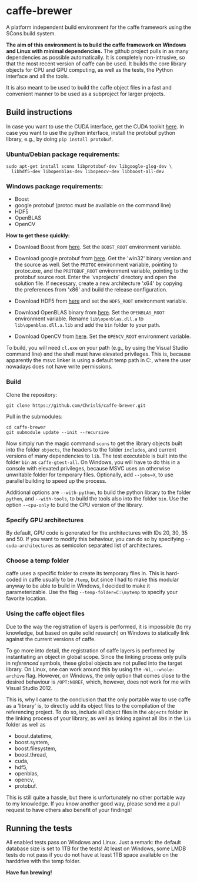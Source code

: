 # caffe-brewer

A platform independent build environment for the caffe framework using
the SCons build system.

__The aim of this environment is to build the caffe framework on Windows
and Linux with minimal dependencies.__ The github project pulls in as many
dependencies as possible automatically. It is completely non-intrusive,
so that the most recent version of caffe can be used. It builds the
core library objects for CPU and GPU computing, as well as the tests,
the Python interface and all the tools.

It is also meant to be used to build the caffe object files in a 
fast and convenient manner to be used as a subproject for larger 
projects.

## Build instructions

In case you want to use the CUDA interface, get the CUDA toolkit
[here](https://developer.nvidia.com/cuda-downloads). In case you want to use the python interface, install the protobuf python library, e.g., by doing `pip install protobuf`.

### Ubuntu/Debian package requirements:

    sudo apt-get install scons libprotobuf-dev libgoogle-glog-dev \
      libhdf5-dev libopenblas-dev libopencv-dev libboost-all-dev

### Windows package requirements:

* Boost
* google protobuf (protoc must be available on the command line)
* HDF5
* OpenBLAS
* OpenCV

__How to get these quickly:__

* Download Boost from [here](http://www.boost.org/users/download/). Set
the `BOOST_ROOT` environment variable.

* Download google protobuf from [here](https://developers.google.com/protocol-buffers/docs/downloads).
Get the 'win32' binary version and the source as well. Set the `PROTOC`
environment variable, pointing to protoc.exe, and the `PROTOBUF_ROOT`
environment variable, pointing to the protobuf source root. Enter the 'vsprojects' directory and open the solution file. If necessary, create a new architecture 'x64' by copying the preferences from 'x86' and build the release configuration.

* Download HDF5 from [here](http://www.hdfgroup.org/HDF5/release/obtain5.html)
and set the `HDF5_ROOT` environment variable.

* Download OpenBLAS binary from [here](http://www.openblas.net/). Set the
`OPENBLAS_ROOT` environment variable. Rename `lib\openblas.dll.a` to
`lib\openblas.dll.a.lib` and add the `bin` folder to your path.

* Download OpenCV from [here](http://opencv.org/downloads.html). Set
the `OPENCV_ROOT` environment variable.

To build, you will need `cl.exe` on your path (e.g., by using the
Visual Studio command line) and the shell must have elevated
privileges. This is, because apparently the msvc linker is using
a default temp path in C:\, where the user nowadays does not
have write permissions.

### Build

Clone the repository:

`git clone https://github.com/ChrislS/caffe-brewer.git`

Pull in the submodules:

~~~~~
cd caffe-brewer
git submodule update --init --recursive
~~~~~

Now simply run the magic command `scons` to get the library objects
built into the folder `objects`, the headers to the folder `includes`,
and current versions of many dependencies to `lib`. The test executable
is built into the folder `bin` as `caffe-gtest-all`. On Windows, you will have to do this in a console with elevated privileges, because MSVC uses an otherwise unwritable folder for temporary files. Optionally, add `--jobs=X`, to use parallel building to speed up the process.

Additional options are `--with-python`, to build the python library
to the folder `python`, and `--with-tools`, to build the tools also
into the folder `bin`. Use the option `--cpu-only` to build the CPU version of the library.

### Specify GPU architectures

By default, GPU code is generated for the architectures with IDs
20, 30, 35 and 50. If you want to modify this behaviour, you can do
so by specifying `--cuda-architectures` as semicolon separated list
of architectures.

### Choose a temp folder

caffe uses a specific folder to create its temporary files in. This
is hard-coded in caffe usually to be `/temp`, but since I had to make
this modular anyway to be able to build in Windows, I decided to make
it parameterizable. Use the flag `--temp-folder=C:\mytemp` to specify
your favorite location.

### Using the caffe object files

Due to the way the registration of layers is performed, it is impossible
(to my knowledge, but based on quite solid research) on Windows to
statically link against the current versions of caffe.

To go more into
detail, the registration of caffe layers is performed by instantiating
an object in global scope. Since the linking process only pulls in
_referenced_ symbols, these global objects are not pulled into the
target library. On Linux, one can work around this by using the
`-Wl,--whole-archive` flag. However, on Windows, the only option that
comes close to the desired behaviour is `/OPT:NOREF`, which, however,
does not work for me with Visual Studio 2012.

This is, why I came to the conclusion that the only portable way to 
use caffe as a 'library' is, to directly add its object files to the
compilation of the referencing project. To do so, include all object
files in the `objects` folder in the linking process of your library,
as well as linking against all libs in the `lib` folder as well as

* boost.datetime,
* boost.system,
* boost.filesystem,
* boost.thread,
* cuda,
* hdf5,
* openblas,
* opencv,
* protobuf.

This is still quite a hassle, but there is unfortunately no other
portable way to my knowledge. If you know another good way, please
send me a pull request to have others also benefit of your findings!

## Running the tests

All enabled tests pass on Windows and Linux. Just a remark: the default database size is set to 1TB for the tests! At least on Windows, some LMDB tests do not pass if you do not have at least 1TB space available on the harddrive with the temp folder.

__Have fun brewing!__
